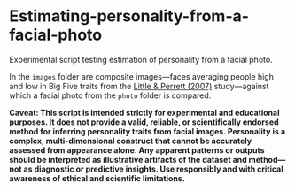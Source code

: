 # Estimating-personality-from-a-facial-photo
Experimental script testing estimation of personality from a facial photo.

In the `images` folder are composite images—faces averaging people high and low in Big Five traits from the [Little & Perrett (2007)](https://bpspsychub.onlinelibrary.wiley.com/doi/10.1348/000712606X109648) study—against which a facial photo from the `photo` folder is compared.

**Caveat: This script is intended strictly for experimental and educational purposes. It does not provide a valid, reliable, or scientifically endorsed method for inferring personality traits from facial images. Personality is a complex, multi-dimensional construct that cannot be accurately assessed from appearance alone. Any apparent patterns or outputs should be interpreted as illustrative artifacts of the dataset and method—not as diagnostic or predictive insights. Use responsibly and with critical awareness of ethical and scientific limitations.**
